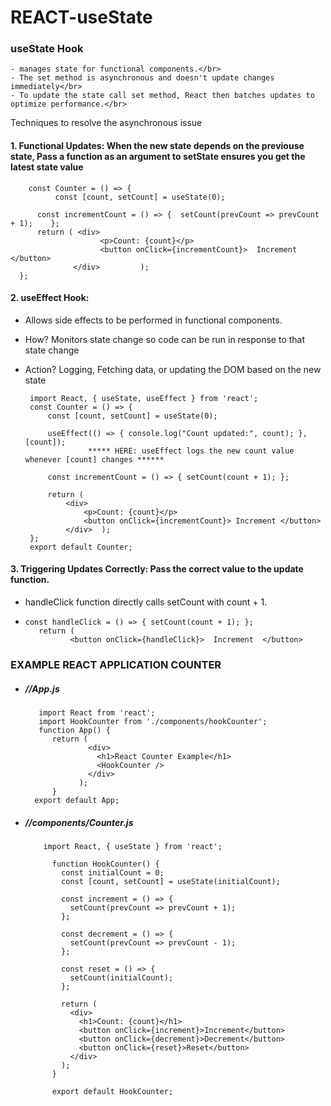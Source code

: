 # REACT-useState 

### useState Hook

    - manages state for functional components.</br>
    - The set method is asynchronous and doesn't update changes immediately</br>
    - To update the state call set method, React then batches updates to optimize performance.</br>
Techniques to resolve the asynchronous issue </br>

#### 1. Functional Updates: When the new state depends on the previouse state, Pass a function as an argument to setState ensures you get the latest state value
   
        const Counter = () => {
              const [count, setCount] = useState(0);
      
          const incrementCount = () => {  setCount(prevCount => prevCount + 1);    };
          return ( <div>
                        <p>Count: {count}</p>
                        <button onClick={incrementCount}>  Increment   </button>
                  </div>         );
      };
#### 2. useEffect Hook: 
   - Allows side effects to be performed in functional components.
   - How? Monitors state change so code can be run in response to that state change
   - Action? Logging, Fetching data, or updating the DOM based on the new state


          import React, { useState, useEffect } from 'react';
          const Counter = () => {
              const [count, setCount] = useState(0);
          
              useEffect(() => { console.log("Count updated:", count); }, [count]);
                       ***** HERE: useEffect logs the new count value whenever [count] changes ******
          
              const incrementCount = () => { setCount(count + 1); };
          
              return (
                  <div>
                      <p>Count: {count}</p>
                      <button onClick={incrementCount}> Increment </button>
                  </div>  );
          };
          export default Counter;

   
#### 3. Triggering Updates Correctly: Pass the correct value to the update function.
   - handleClick function directly calls setCount with count + 1.
   - 
         const handleClick = () => { setCount(count + 1); };
            return (
                   <button onClick={handleClick}>  Increment  </button>
### EXAMPLE REACT APPLICATION COUNTER
- ##### //App.js

         import React from 'react';
         import HookCounter from './components/hookCounter';
         function App() {
            return (
                    <div>
                      <h1>React Counter Example</h1>
                      <HookCounter />
                    </div>
                  );    
            }
        export default App;

- ##### //components/Counter.js

          import React, { useState } from 'react';
            
            function HookCounter() {
              const initialCount = 0;
              const [count, setCount] = useState(initialCount);
            
              const increment = () => {
                setCount(prevCount => prevCount + 1);
              };
            
              const decrement = () => {
                setCount(prevCount => prevCount - 1);
              };
            
              const reset = () => {
                setCount(initialCount);
              };
            
              return (
                <div>
                  <h1>Count: {count}</h1>
                  <button onClick={increment}>Increment</button>
                  <button onClick={decrement}>Decrement</button>
                  <button onClick={reset}>Reset</button>
                </div>
              );
            }
            
            export default HookCounter;
